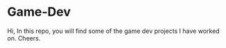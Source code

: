 # Game-Dev
Hi, 
In this repo, you will find some of the game dev projects I have worked on.
Cheers.
